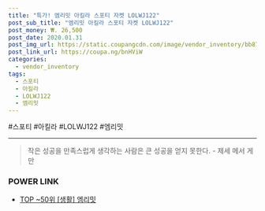 ```yaml
--- 
title: "특가! 엠리밋 아킬라 스포티 자켓 LOLWJ122" 
post_sub_title: "엠리밋 아킬라 스포티 자켓 LOLWJ122" 
post_money: ₩. 26,500 
post_date: 2020.01.31 
post_img_url: https://static.coupangcdn.com/image/vendor_inventory/bb87/682fe5b5015c811df7fa9f8e1799b0b101853ff9cba189dc4d4bb8782539.jpg 
post_link_url: https://coupa.ng/bnHViW 
categories: 
  - vendor_inventory 
tags: 
  - 스포티 
  - 아킬라 
  - LOLWJ122 
  - 엠리밋 
--- 
```

  #스포티 #아킬라 #LOLWJ122 #엠리밋 
<hr> 

> 작은 성공을 만족스럽게 생각하는 사람은 큰 성공을 얻지 못한다. - 제세 메서 게만 


### POWER LINK

* <a href="https://blog.naver.com/an0733/221791136785" target="_blank"> TOP ~50위 [생활] 엠리밋</a>
